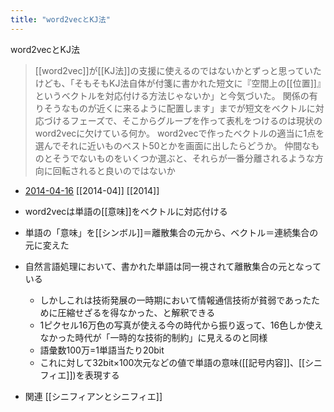 ```yaml
---
title: "word2vecとKJ法"
---
```


word2vecとKJ法
> [[word2vec]]が[[KJ法]]の支援に使えるのではないかとずっと思っていたけども、「そもそもKJ法自体が付箋に書かれた短文に『空間上の[[位置]]』というベクトルを対応付ける方法じゃないか」と今気づいた。
> 関係の有りそうなものが近くに来るように配置します」までが短文をベクトルに対応づけるフェーズで、そこからグループを作って表札をつけるのは現状のword2vecに欠けている何か。
> word2vecで作ったベクトルの適当に1点を選んでそれに近いものベスト50とかを画面に出したらどうか。
> 仲間なものとそうでないものをいくつか選ぶと、それらが一番分離されるような方向に回転されると良いのではないか
- [2014-04-16](https://www.facebook.com/nishiohirokazu/posts/10203078316455352) [[2014-04]] [[2014]]

- word2vecは単語の[[意味]]をベクトルに対応付ける
- 単語の「意味」を[[シンボル]]＝離散集合の元から、ベクトル＝連続集合の元に変えた
- 自然言語処理において、書かれた単語は同一視されて離散集合の元となっている
    - しかしこれは技術発展の一時期において情報通信技術が貧弱であったために圧縮せざるを得なかった、と解釈できる
    - 1ピクセル16万色の写真が使える今の時代から振り返って、16色しか使えなかった時代が「一時的な技術的制約」に見えるのと同様
    - 語彙数100万=1単語当たり20bit
    - これに対して32bit×100次元などの値で単語の意味([[記号内容]]、[[シニフィエ]])を表現する
- 関連 [[シニフィアンとシニフィエ]]

